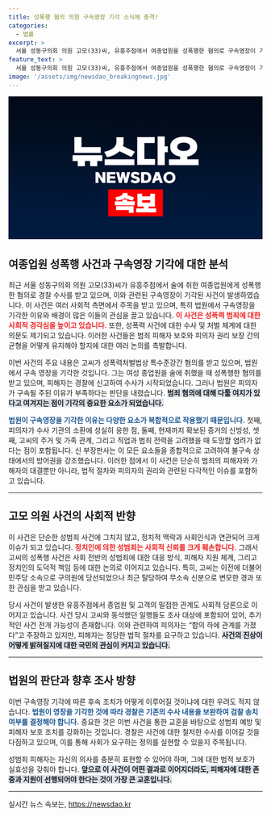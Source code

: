 ```yaml
---
title: 성폭행 혐의 의원 구속영장 기각 소식에 충격!
categories:
  - 법률
excerpt: >
  서울 성동구의회 의원 고모(33)씨, 유흥주점에서 여종업원을 성폭행한 혐의로 구속영장이 기각됐다. 법원은 불구속 상태에서 방어권을 행사할 필요성을 언급하며 고씨의 주장과 함께 사건의 향후 진행을 주목케 하고 있다.
feature_text: >
  서울 성동구의회 의원 고모(33)씨, 유흥주점에서 여종업원을 성폭행한 혐의로 구속영장이 기각됐다. 법원은 불구속 상태에서 방어권을 행사할 필요성을 언급하며 고씨의 주장과 함께 사건의 향후 진행을 주목케 하고 있다.
image: '/assets/img/newsdao_breakingnews.jpg'
---
```


<p><img src="/assets/img/newsdao_breakingnews.jpg" alt="ontimetimes 속보" /></p>

<h2 data-ke-size="size26">여종업원 성폭행 사건과 구속영장 기각에 대한 분석</h2>

<p data-ke-size="size16">최근 서울 성동구의회 의원 고모(33)씨가 유흥주점에서 술에 취한 여종업원에게 성폭행한 혐의로 경찰 수사를 받고 있으며, 이와 관련된 구속영장이 기각된 사건이 발생하였습니다. 이 사건은 여러 사회적 측면에서 주목을 받고 있으며, 특히 법원에서 구속영장을 기각한 이유와 배경이 많은 이들의 관심을 끌고 있습니다. <b><span style="color: #ee2323;">이 사건은 성폭력 범죄에 대한 사회적 경각심을 높이고 있습니다.</span></b> 또한, 성폭력 사건에 대한 수사 및 처벌 체계에 대한 의문도 제기되고 있습니다. 이러한 사건들은 범죄 피해자 보호와 피의자 권리 보장 간의 균형을 어떻게 유지해야 할지에 대한 여러 논의를 촉발합니다.</p>

<p data-ke-size="size16">이번 사건의 주요 내용은 고씨가 성폭력처벌법상 특수준강간 혐의를 받고 있으며, 법원에서 구속 영장을 기각한 것입니다. 그는 여성 종업원을 술에 취했을 때 성폭행한 혐의를 받고 있으며, 피해자는 경찰에 신고하여 수사가 시작되었습니다. 그러나 법원은 피의자가 구속될 주된 이유가 부족하다는 판단을 내렸습니다. <b><span style="background-color: #21538527;">범죄 혐의에 대해 다툴 여지가 있다고 여겨지는 점이 기각의 중요한 요소가 되었습니다.</span></b></p>

<p><b><span style="color: #1a5490;">법원이 구속영장을 기각한 이유는 다양한 요소가 복합적으로 작용했기 때문입니다.</span></b> 첫째, 피의자가 수사 기관의 소환에 성실히 응한 점, 둘째, 현재까지 확보된 증거의 신빙성, 셋째, 고씨의 주거 및 가족 관계, 그리고 직업과 범죄 전력을 고려했을 때 도망할 염려가 없다는 점이 포함됩니다. 신 부장판사는 이 모든 요소들을 종합적으로 고려하여 불구속 상태에서의 방어권을 강조했습니다. 이러한 점에서 이 사건은 단순히 범죄의 피해자와 가해자의 대결뿐만 아니라, 법적 절차와 피의자의 권리와 관련된 다각적인 이슈를 포함하고 있습니다.</p></p>

<hr>

<h2 data-ke-size="size26">고모 의원 사건의 사회적 반향</h2>

<p data-ke-size="size16">이 사건은 단순한 성범죄 사건에 그치지 않고, 정치적 맥락과 사회인식과 연관되어 크게 이슈가 되고 있습니다. <b><span style="color: #ee2323;">정치인에 의한 성범죄는 사회적 신뢰를 크게 훼손합니다.</span></b> 그래서 고씨의 성폭행 사건은 사회 전반의 성범죄에 대한 대응 방식, 피해자 지원 체계, 그리고 정치인의 도덕적 책임 등에 대한 논의로 이어지고 있습니다. 특히, 고씨는 이전에 더불어민주당 소속으로 구의원에 당선되었으나 최근 탈당하여 무소속 신분으로 변모한 경과 또한 관심을 받고 있습니다.</p>

<p data-ke-size="size16">당시 사건이 발생한 유흥주점에서 종업원 및 고객의 밀접한 관계도 사회적 담론으로 이어지고 있습니다. 사건 당시 고씨와 동석했던 일행들도 조사 대상에 포함되어 있어, 추가적인 사건 전개 가능성이 존재합니다. 이와 관련하여 피의자는 “합의 하에 관계를 가졌다”고 주장하고 있지만, 피해자는 정당한 법적 절차를 요구하고 있습니다. <b><span style="background-color: #21538527;">사건의 진상이 어떻게 밝혀질지에 대한 국민의 관심이 커지고 있습니다.</span></b></p>

<hr>

<h2 data-ke-size="size26">법원의 판단과 향후 조사 방향</h2>

<p data-ke-size="size16">이번 구속영장 기각에 따른 후속 조치가 어떻게 이루어질 것이냐에 대한 우려도 적지 않습니다. <b><span style="color: #1a5490;">법원이 영장을 기각한 것에 따라 경찰은 기존의 수사 내용을 보완하여 검찰 송치 여부를 결정해야 합니다.</span></b> 중요한 것은 이번 사건을 통한 교훈을 바탕으로 성범죄 예방 및 피해자 보호 조치를 강화하는 것입니다. 경찰은 사건에 대한 철저한 수사를 이어갈 것을 다짐하고 있으며, 이를 통해 사회가 요구하는 정의를 실현할 수 있을지 주목됩니다.</p>

<p data-ke-size="size16">성범죄 피해자는 자신의 의사를 충분히 표현할 수 있어야 하며, 그에 대한 법적 보호가 실효성을 갖춰야 합니다. <b><span style="background-color: #21538527;">앞으로 이 사건이 어떤 결과로 이어지더라도, 피해자에 대한 존중과 지원이 선행되어야 한다는 것이 가장 큰 교훈입니다.</span></b></p>

<hr>

<p data-ke-size="size16"></p>
실시간 뉴스 속보는, <a href="https://newsdao.kr" rel="dofollow">https://newsdao.kr</a>


